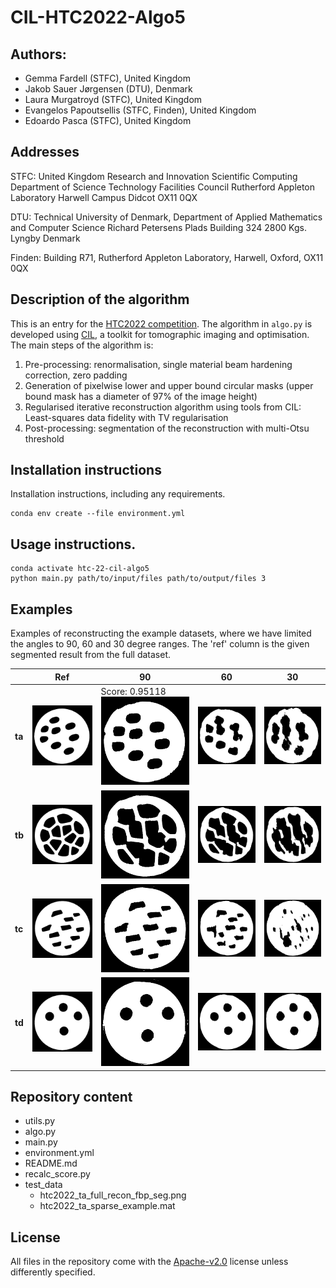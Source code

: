 # CIL-HTC2022-Algo5

## Authors:
- Gemma Fardell (STFC), United Kingdom
- Jakob Sauer Jørgensen (DTU), Denmark
- Laura Murgatroyd (STFC), United Kingdom
- Evangelos Papoutsellis (STFC, Finden), United Kingdom
- Edoardo Pasca (STFC), United Kingdom

## Addresses
STFC: 
United Kingdom Research and Innovation
Scientific Computing Department of Science Technology Facilities Council
Rutherford Appleton Laboratory
Harwell Campus
Didcot
OX11 0QX

DTU: 
Technical University of Denmark,
Department of Applied Mathematics and Computer Science
Richard Petersens Plads 
Building 324
2800 Kgs. Lyngby
Denmark

Finden: 
Building R71,
Rutherford Appleton Laboratory,
Harwell,
Oxford,
OX11 0QX

## Description of the algorithm

This is an entry for the [HTC2022 competition](https://www.fips.fi/HTC2022.php).
The algorithm in `algo.py` is developed using [CIL](https://www.ccpi.ac.uk/cil), a toolkit for tomographic imaging and optimisation.
The main steps of the algorithm is:
1. Pre-processing: renormalisation, single material beam hardening correction, zero padding
2. Generation of pixelwise lower and upper bound circular masks (upper bound mask has a diameter of 97% of the image height)
3. Regularised iterative reconstruction algorithm using tools from CIL: Least-squares data fidelity with TV regularisation
4. Post-processing: segmentation of the reconstruction with multi-Otsu threshold

## Installation instructions

Installation instructions, including any requirements.

```
conda env create --file environment.yml
```

## Usage instructions.

```
conda activate htc-22-cil-algo5
python main.py path/to/input/files path/to/output/files 3
```

## Examples

Examples of reconstructing the example datasets, where we have limited the angles to 90, 60 and 30 degree ranges. The 'ref' column is the given segmented result from the full dataset.

|   	|  Ref	|  90 	| 60 	| 30 	|
|----------	|-----	|---	|---	|---	|
|   **ta**	| ![](https://github.com/TomographicImaging/CIL-HTC2022-Algo1/blob/main/test_data/htc2022_ta_full_recon_fbp_seg.png)	|  Score: 0.95118 ![](results/AR90/htc2022_ta_full.png)	|  ![](results/AR60/htc2022_ta_full.png) 	|   ![](results/AR30/htc2022_ta_full.png)	|   
|   **tb**	|   ![](https://github.com/TomographicImaging/CIL-HTC2022-Algo1/blob/improve_table/data/segmented_references/htc2022_tb_full_recon_fbp_seg.png)	|  ![](results/AR90/htc2022_tb_full.png)	|  ![](results/AR60/htc2022_tb_full.png) 	|   ![](results/AR30/htc2022_tb_full.png)	|   
|   **tc**	|   ![](https://github.com/TomographicImaging/CIL-HTC2022-Algo1/blob/improve_table/data/segmented_references/htc2022_tc_full_recon_fbp_seg.png)	| ![](results/AR90/htc2022_tc_full.png)	|  ![](results/AR60/htc2022_tc_full.png) 	|   ![](results/AR30/htc2022_tc_full.png)	|   
|   **td**	|   ![](https://github.com/TomographicImaging/CIL-HTC2022-Algo1/blob/improve_table/data/segmented_references/htc2022_td_full_recon_fbp_seg.png)	| ![](results/AR90/htc2022_td_full.png)	|  ![](results/AR60/htc2022_td_full.png) 	|   ![](results/AR30/htc2022_td_full.png)	|   


## Repository content
- utils.py
- algo.py
- main.py
- environment.yml
- README.md
- recalc_score.py
- test_data
  - htc2022_ta_full_recon_fbp_seg.png
  - htc2022_ta_sparse_example.mat

## License
All files in the repository come with the [Apache-v2.0](https://www.apache.org/licenses/LICENSE-2.0) license unless differently specified.
